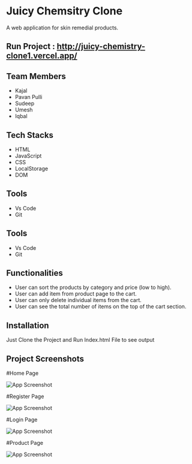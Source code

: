 
# Juicy Chemsitry Clone

A web application for skin remedial products.

## Run Project : http://juicy-chemistry-clone1.vercel.app/


## Team Members

 - Kajal 
 - Pavan Pulli
 - Sudeep
 - Umesh
 - Iqbal
 
 ## Tech Stacks

 - HTML
 - JavaScript
 - CSS
 - LocalStorage
 - DOM

## Tools

 - Vs Code
 - Git


## Tools

 - Vs Code
 - Git

## Functionalities
- User can sort the products by category and price (low to high).
- User can add item from product page to the cart.
- User can only delete individual items from the cart.
- User can see the total number of items on the top of the cart
section.


## Installation

Just Clone the Project and Run Index.html File to see output

    
## Project Screenshots

#Home Page

![App Screenshot](https://miro.medium.com/max/1400/1*YCknUzu_R_I8KE052H4zCw.png)

#Register Page

![App Screenshot](https://miro.medium.com/max/1400/1*SV0G4WlD1HIWcZ6x4mvrUw.png)

#Login Page

![App Screenshot](https://miro.medium.com/max/1400/1*zCXOPpTFFyLKCAHTEJZhgw.png)

#Product Page

![App Screenshot](https://miro.medium.com/max/1400/1*gleqls3__-E3SX86T42YPw.png)
